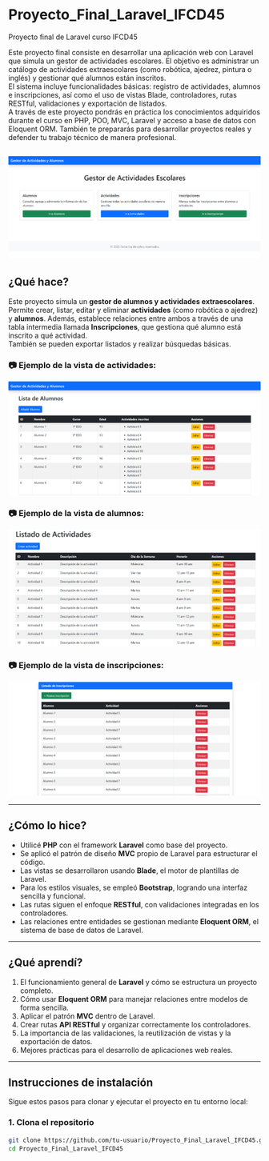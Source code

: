 # Proyecto_Final_Laravel_IFCD45

Proyecto final de Laravel curso IFCD45

Este proyecto final consiste en desarrollar una aplicación web con Laravel que simula un gestor de actividades escolares. El objetivo es administrar un catálogo de actividades extraescolares (como robótica, ajedrez, pintura o inglés) y gestionar qué alumnos están inscritos.  
El sistema incluye funcionalidades básicas: registro de actividades, alumnos e inscripciones, así como el uso de vistas Blade, controladores, rutas RESTful, validaciones y exportación de listados.  
A través de este proyecto pondrás en práctica los conocimientos adquiridos durante el curso en PHP, POO, MVC, Laravel y acceso a base de datos con Eloquent ORM. También te prepararás para desarrollar proyectos reales y defender tu trabajo técnico de manera profesional.

![Vista principal](./READMEUtils/img/imagen_1.png)
---

## ¿Qué hace?

Este proyecto simula un **gestor de alumnos y actividades extraescolares**.  
Permite crear, listar, editar y eliminar **actividades** (como robótica o ajedrez) y **alumnos**. Además, establece relaciones entre ambos a través de una tabla intermedia llamada **Inscripciones**, que gestiona qué alumno está inscrito a qué actividad.  
También se pueden exportar listados y realizar búsquedas básicas.

### 📷 Ejemplo de la vista de actividades:

![Vista de actividades](./READMEUtils/img/imagen_2.png)

### 📷 Ejemplo de la vista de alumnos:

![Vista de inscripciones](./READMEUtils/img/imagen_3.png)

### 📷 Ejemplo de la vista de inscripciones:

![Vista de inscripciones](./READMEUtils/img/imagen_4.png)

---

## ¿Cómo lo hice?

- Utilicé **PHP** con el framework **Laravel** como base del proyecto.
- Se aplicó el patrón de diseño **MVC** propio de Laravel para estructurar el código.
- Las vistas se desarrollaron usando **Blade**, el motor de plantillas de Laravel.
- Para los estilos visuales, se empleó **Bootstrap**, logrando una interfaz sencilla y funcional.
- Las rutas siguen el enfoque **RESTful**, con validaciones integradas en los controladores.
- Las relaciones entre entidades se gestionan mediante **Eloquent ORM**, el sistema de base de datos de Laravel.

---

## ¿Qué aprendí?

1. El funcionamiento general de **Laravel** y cómo se estructura un proyecto completo.
2. Cómo usar **Eloquent ORM** para manejar relaciones entre modelos de forma sencilla.
3. Aplicar el patrón **MVC** dentro de Laravel.
4. Crear rutas **API RESTful** y organizar correctamente los controladores.
5. La importancia de las validaciones, la reutilización de vistas y la exportación de datos.
6. Mejores prácticas para el desarrollo de aplicaciones web reales.

---

## Instrucciones de instalación

Sigue estos pasos para clonar y ejecutar el proyecto en tu entorno local:

### 1. Clona el repositorio

```bash
git clone https://github.com/tu-usuario/Proyecto_Final_Laravel_IFCD45.git
cd Proyecto_Final_Laravel_IFCD45
